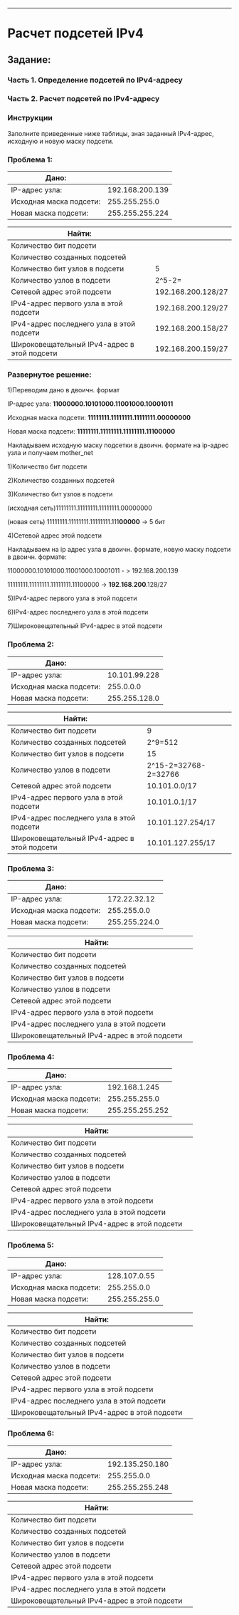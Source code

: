 ---
# Расчет подсетей IPv4
## Задание:
### Часть 1. Определение подсетей по IPv4-адресу
### Часть 2. Расчет подсетей по IPv4-адресу
### Инструкции
Заполните приведенные ниже таблицы, зная заданный IPv4-адрес, исходную и новую маску подсети.

### Проблема 1:
|Дано:                     |                        | 
|--------------------------|------------------------|
| IP-адрес узла:           | 192.168.200.139        |
| Исходная маска подсети:  | 255.255.255.0          |
| Новая маска подсети:     | 255.255.255.224        |


|Найти:                                       |                        | 
|---------------------------------------------|------------------------|
| Количество бит подсети                      |                        |
| Количество созданных подсетей               |                        |
| Количество бит узлов в подсети              |          5             |
| Количество узлов в подсети                  |    2^5-2=              |
| Сетевой адрес этой подсети                  |  192.168.200.128/27    |
| IPv4-адрес первого узла в этой подсети      |  192.168.200.129/27    |
| IPv4-адрес последнего узла в этой подсети   |  192.168.200.158/27    |
| Широковещательный IPv4-адрес в этой подсети |  192.168.200.159/27    |

### Развернутое решение:
1)Переводим дано в двоичн. формат

IP-адрес узла: **11000000.10101000.11001000.10001011**

Исходная маска подсети: **11111111.11111111.11111111.00000000** 

Новая маска подсети: **11111111.11111111.11111111.11100000**

Накладываем исходную маску подсетки в двоичн. формате на ip-адрес узла и получаем mother_net

1)Количество бит подсети 

2)Количество созданных подсетей 

3)Количество бит узлов в подсети 

(исходная сеть)11111111.11111111.11111111.00000000  

(новая сеть)   11111111.11111111.11111111.111**00000** -> 5 бит

4)Сетевой адрес этой подсети

Накладываем на ip адрес узла в двоичн. формате, новую маску подсети в двоичн. формате:

11000000.10101000.11001000.10001011 - > 192.168.200.139

11111111.11111111.11111111.11100000 -> **192**.**168**.**200**.128/27

5)IPv4-адрес первого узла в этой подсети

6)IPv4-адрес последнего узла в этой подсети

7)Широковещательный IPv4-адрес в этой подсети

### Проблема 2:
|Дано:                     |                        | 
|--------------------------|------------------------|
| IP-адрес узла:           | 10.101.99.228          |
| Исходная маска подсети:  | 255.0.0.0              |
| Новая маска подсети:     | 255.255.128.0          |

|Найти:                                       |                        | 
|---------------------------------------------|------------------------|
| Количество бит подсети                      |      9                 |
| Количество созданных подсетей               |      2^9=512           |
| Количество бит узлов в подсети              |      15                |
| Количество узлов в подсети                  |  2^15-2=32768-2=32766  |
| Сетевой адрес этой подсети                  |   10.101.0.0/17        |
| IPv4-адрес первого узла в этой подсети      |   10.101.0.1/17        |
| IPv4-адрес последнего узла в этой подсети   |   10.101.127.254/17    |
| Широковещательный IPv4-адрес в этой подсети |   10.101.127.255/17    |

### Проблема 3:
|Дано:                     |                        | 
|--------------------------|------------------------|
| IP-адрес узла:           | 172.22.32.12           |
| Исходная маска подсети:  | 255.255.0.0            |
| Новая маска подсети:     | 255.255.224.0          |

|Найти:                                       |                        | 
|---------------------------------------------|------------------------|
| Количество бит подсети                      |                        |
| Количество созданных подсетей               |                        |
| Количество бит узлов в подсети              |                        |
| Количество узлов в подсети                  |                        |
| Сетевой адрес этой подсети                  |                        |
| IPv4-адрес первого узла в этой подсети      |                        |
| IPv4-адрес последнего узла в этой подсети   |                        |
| Широковещательный IPv4-адрес в этой подсети |                        |

### Проблема 4:
|Дано:                     |                        | 
|--------------------------|------------------------|
| IP-адрес узла:           | 192.168.1.245          |
| Исходная маска подсети:  | 255.255.255.0          |
| Новая маска подсети:     | 255.255.255.252        |

|Найти:                                       |                        | 
|---------------------------------------------|------------------------|
| Количество бит подсети                      |                        |
| Количество созданных подсетей               |                        |
| Количество бит узлов в подсети              |                        |
| Количество узлов в подсети                  |                        |
| Сетевой адрес этой подсети                  |                        |
| IPv4-адрес первого узла в этой подсети      |                        |
| IPv4-адрес последнего узла в этой подсети   |                        |
| Широковещательный IPv4-адрес в этой подсети |                        |

### Проблема 5:
|Дано:                     |                        | 
|--------------------------|------------------------|
| IP-адрес узла:           | 128.107.0.55           |
| Исходная маска подсети:  | 255.255.0.0            |
| Новая маска подсети:     | 255.255.255.0          |

|Найти:                                       |                        | 
|---------------------------------------------|------------------------|
| Количество бит подсети                      |                        |
| Количество созданных подсетей               |                        |
| Количество бит узлов в подсети              |                        |
| Количество узлов в подсети                  |                        |
| Сетевой адрес этой подсети                  |                        |
| IPv4-адрес первого узла в этой подсети      |                        |
| IPv4-адрес последнего узла в этой подсети   |                        |
| Широковещательный IPv4-адрес в этой подсети |                        |

### Проблема 6:
|Дано:                     |                        | 
|--------------------------|------------------------|
| IP-адрес узла:           | 192.135.250.180        |
| Исходная маска подсети:  | 255.255.0.0            |
| Новая маска подсети:     | 255.255.255.248        |

|Найти:                                       |                        | 
|---------------------------------------------|------------------------|
| Количество бит подсети                      |                        |
| Количество созданных подсетей               |                        |
| Количество бит узлов в подсети              |                        |
| Количество узлов в подсети                  |                        |
| Сетевой адрес этой подсети                  |                        |
| IPv4-адрес первого узла в этой подсети      |                        |
| IPv4-адрес последнего узла в этой подсети   |                        |
| Широковещательный IPv4-адрес в этой подсети |                        |
